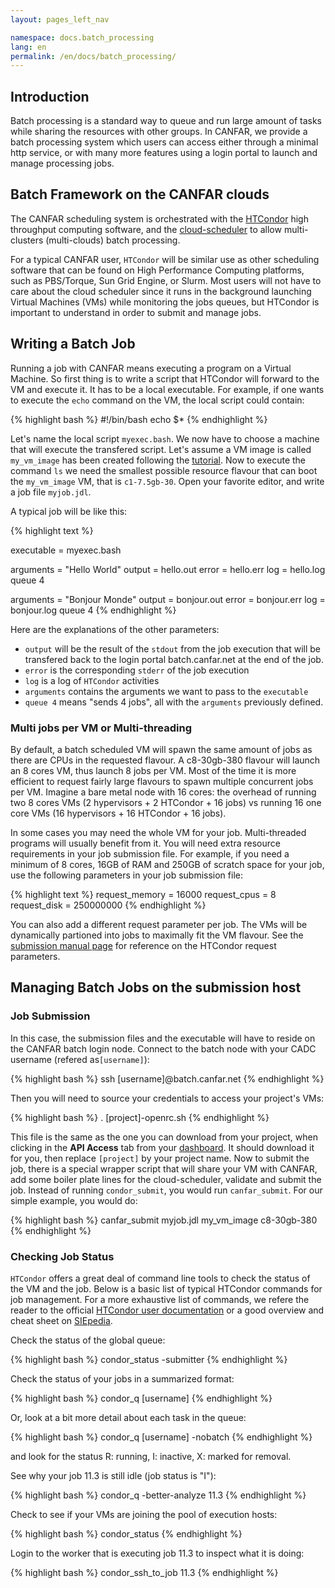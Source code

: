 ```yaml
---
layout: pages_left_nav

namespace: docs.batch_processing
lang: en
permalink: /en/docs/batch_processing/
---
```


## Introduction

Batch processing is a standard way to queue and run large amount of tasks while sharing the resources with other groups. In CANFAR, we provide a batch processing system which users can access either through a minimal http service, or with many more features using a login portal to launch and manage processing jobs.

## Batch Framework on the CANFAR clouds

The CANFAR scheduling system is orchestrated with the [HTCondor](http://www.htcondor.org) high throughput computing software, and the [cloud-scheduler](http://www.cloudscheduler.org) to allow multi-clusters (multi-clouds) batch processing.

For a typical CANFAR user, `HTCondor` will be similar use as other scheduling software that can be found on High Performance Computing platforms, such as PBS/Torque, Sun Grid Engine, or Slurm. Most users will not have to care about the cloud scheduler since it runs in the background launching Virtual Machines (VMs) while monitoring the jobs queues, but HTCondor is important to understand in order to submit and manage jobs.

## Writing a Batch Job

Running a job with CANFAR means executing a program on a Virtual Machine. So first thing is to write a script that HTCondor will forward to the VM and execute it. It has to be a local executable. For example, if one wants to execute the `echo` command on the VM, the local script could contain:

<div class="shell">

{% highlight bash %}
#!/bin/bash
echo $*
{% endhighlight %}

</div>

Let's name the local script `myexec.bash`. We now have to choose a machine that will execute the transfered script. Let's assume a VM image is called `my_vm_image` has been created following the [tutorial]({{site.basepath}}/en/docs/quick_start/). Now to execute the command `ls` we need the smallest possible resource flavour that can boot the `my_vm_image` VM, that is `c1-7.5gb-30`. Open your favorite editor, and write a job file `myjob.jdl`.

A typical job will be like this:

<div class="shell">

{% highlight text %}

executable = myexec.bash

arguments = "Hello World"
output     = hello.out
error      = hello.err
log        = hello.log
queue 4

arguments = "Bonjour Monde"
output     = bonjour.out
error      = bonjour.err
log        = bonjour.log
queue 4
{% endhighlight %}

</div>

Here are the explanations of the other parameters:
- `output` will be the result of the `stdout` from the job execution that will be transfered back to the login portal batch.canfar.net at the end of the job.
- `error` is the corresponding `stderr` of the job execution
- `log` is a log of `HTCondor` activities
- `arguments` contains the arguments we want to pass to the `executable`
- `queue 4` means "sends 4 jobs", all with the `arguments` previously defined.


### Multi jobs per VM or Multi-threading

By default, a batch scheduled VM will spawn the same amount of jobs as there are CPUs in the requested flavour. A c8-30gb-380 flavour will launch an 8 cores VM, thus launch 8 jobs per VM. Most of the time it is more efficient to request fairly large flavours to spawn multiple concurrent jobs per VM. Imagine a bare metal node with 16 cores: the overhead of running two 8 cores VMs (2 hypervisors + 2 HTCondor + 16 jobs) vs running 16 one core VMs (16 hypervisors + 16 HTCondor + 16 jobs).

In some cases you may need the whole VM for your job. Multi-threaded programs will usually benefit from it. You will need extra resource requirements in your job submission file. For example, if you need a minimum of 8 cores, 16GB of RAM and 250GB of scratch space for your job, use the following parameters in your job submission file:

<div class="shell">
{% highlight text %}
request_memory = 16000
request_cpus = 8
request_disk = 250000000
{% endhighlight %}
</div>

You can also add a different request parameter per job. The VMs will be dynamically partioned into jobs to maximally fit the VM flavour. See the [submission manual page](http://research.cs.wisc.edu/htcondor/manual/current/condor_submit.html) for reference on the HTCondor request parameters.

## Managing Batch Jobs on the submission host

### Job Submission
In this case, the submission files and the executable will have to reside on the CANFAR batch login node. Connect to the batch node with your CADC username (refered as`[username]`):

<div class="shell">

{% highlight bash %}
ssh [username]@batch.canfar.net
{% endhighlight %}

</div>

Then you will need to source your credentials to access your project's VMs:

<div class="shell">

{% highlight bash %}
. [project]-openrc.sh
{% endhighlight %}

</div>

This file is the same as the one you can download from your project, when clicking in the **API Access** tab from your [dashboard](https://west.cloud.computecanada.ca/dashboard/project/access_and_security/). It should download it for you, then replace `[project]` by your project name.
Now to submit the job, there is a special wrapper script that will share your VM with CANFAR, add some boiler plate lines for the cloud-scheduler, validate and submit the job. Instead of running `condor_submit`, you would run `canfar_submit`. For our simple example, you would do:
<div class="shell">

{% highlight bash %}
canfar_submit myjob.jdl my_vm_image c8-30gb-380
{% endhighlight %}

</div>


### Checking Job Status
`HTCondor` offers a great deal of command line tools to check the status of the VM and the job. Below is a basic list of typical HTCondor commands for job management. For a more exhaustive list of commands, we refere the reader to the official [HTCondor user documentation](http://research.cs.wisc.edu/htcondor/manual/v8.4/2_Users_Manual.html) or a good overview and cheat sheet on [SIEpedia](http://www.iac.es/sieinvens/siepedia/pmwiki.php?n=HOWTOs.Condor).

Check the status of the global queue:

<div class="shell">

{% highlight bash %}
condor_status -submitter
{% endhighlight %}

</div>

Check the status of your jobs in a summarized format:

<div class="shell">

{% highlight bash %}
condor_q [username]
{% endhighlight %}

</div>

Or, look at a bit more detail about each task in the queue:

<div class="shell">

{% highlight bash %}
condor_q [username] -nobatch
{% endhighlight %}

</div>

and look for the status R: running, I: inactive, X: marked for removal.

See why your job 11.3 is still idle (job status is "I"):

<div class="shell">

{% highlight bash %}
condor_q -better-analyze 11.3
{% endhighlight %}

</div>

Check to see if your VMs are joining the pool of execution hosts:

<div class="shell">

{% highlight bash %}
condor_status
{% endhighlight %}

Login to the worker that is executing job 11.3 to inspect what it is doing:

<div class="shell">

{% highlight bash %}
condor_ssh_to_job 11.3
{% endhighlight %}

</div>
